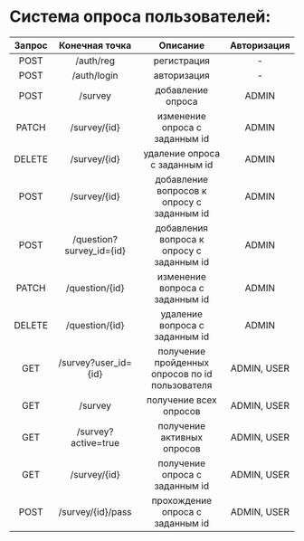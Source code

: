 # Система опроса пользователей:

| Запрос |      Конечная точка      |                    Описание                     | Авторизация |
|:------:|:------------------------:|:-----------------------------------------------:|:-----------:|
|  POST  |        /auth/reg         |                   регистрация                   |      -      |
|  POST  |       /auth/login        |                   авторизация                   |      -      |
|  POST  |         /survey          |                добавление опроса                |    ADMIN    |+
| PATCH  |       /survey/{id}       |         изменение опроса с заданным id          |    ADMIN    |+
| DELETE |       /survey/{id}       |          удаление опроса с заданным id          |    ADMIN    |+
|  POST  |       /survey/{id}       |   добавление вопросов к опросу с заданным id    |    ADMIN    |+
|  POST  | /question?survey_id={id} |    добавления вопроса к опросу с заданным id    |    ADMIN    |+
| PATCH  |      /question/{id}      |         изменение вопроса с заданным id         |    ADMIN    |+
| DELETE |      /question/{id}      |         удаление вопроса с заданным id          |    ADMIN    |+
|  GET   |   /survey?user_id={id}   | получение пройденных опросов по id пользователя | ADMIN, USER |+
|  GET   |         /survey          |             получение всех опросов              | ADMIN, USER |+
|  GET   |   /survey?active=true    |           получение активных опросов            | ADMIN, USER |+
|  GET   |       /survey/{id}       |         получение опроса с заданным id          | ADMIN, USER |+
|  POST  |    /survey/{id}/pass     |        прохождение опроса с заданным id         | ADMIN, USER |+
